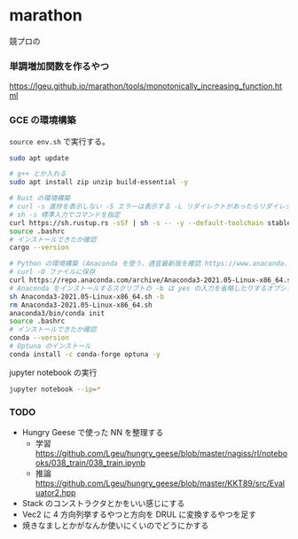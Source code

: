 # marathon
競プロの

### 単調増加関数を作るやつ
https://lgeu.github.io/marathon/tools/monotonically_increasing_function.html

### GCE の環境構築

`source env.sh` で実行する。

```bash
sudo apt update

# g++ とか入れる
sudo apt install zip unzip build-essential -y

# Rust の環境構築
# curl -s 進捗を表示しない -S エラーは表示する -L リダイレクトがあったらリダイレクト先に行く
# sh -s 標準入力でコマンドを指定
curl https://sh.rustup.rs -sSf | sh -s -- -y --default-toolchain stable
source .bashrc
# インストールできたか確認
cargo --version

# Python の環境構築 (Anaconda を使う、適宜最新版を確認 https://www.anaconda.com/products/individual)
# curl -O ファイルに保存
curl https://repo.anaconda.com/archive/Anaconda3-2021.05-Linux-x86_64.sh -sSLO
# Anaconda をインストールするスクリプトの -b は yes の入力を省略したりするオプション
sh Anaconda3-2021.05-Linux-x86_64.sh -b
rm Anaconda3-2021.05-Linux-x86_64.sh
anaconda3/bin/conda init
source .bashrc
# インストールできたか確認
conda --version
# Optuna のインストール
conda install -c conda-forge optuna -y
```

jupyter notebook の実行

```bash
jupyter notebook --ip=*
```

### TODO
- Hungry Geese で使った NN を整理する
  - 学習 https://github.com/Lgeu/hungry_geese/blob/master/nagiss/rl/notebooks/038_train/038_train.ipynb
  - 推論 https://github.com/Lgeu/hungry_geese/blob/master/KKT89/src/Evaluator2.hpp
- Stack のコンストラクタとかをいい感じにする
- Vec2 に 4 方向列挙するやつと方向を DRUL に変換するやつを足す
- 焼きなましとかがなんか使いにくいのでどうにかする

